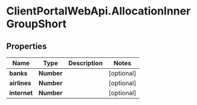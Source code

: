 # ClientPortalWebApi.AllocationInnerGroupShort

## Properties
Name | Type | Description | Notes
------------ | ------------- | ------------- | -------------
**banks** | **Number** |  | [optional] 
**airlines** | **Number** |  | [optional] 
**internet** | **Number** |  | [optional] 


